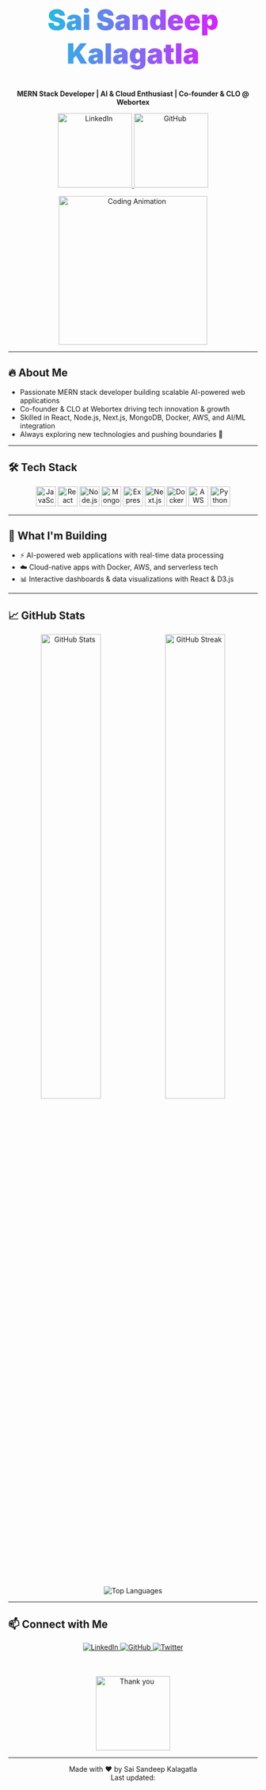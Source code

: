<!-- START HEADER -->
<h1 align="center" style="font-weight: 900; font-size: 3.5rem; background: linear-gradient(90deg, #00DBDE 0%, #FC00FF 100%); -webkit-background-clip: text; color: transparent;">
  Sai Sandeep Kalagatla
</h1>

<p align="center">
  <strong>
    MERN Stack Developer | AI & Cloud Enthusiast | Co-founder & CLO @ Webortex
  </strong>
</p>

<div align="center">
  <!-- Animated Gradient LinkedIn Badge -->
  <a href="https://linkedin.com/in/YaswanthSaiSandeepKalagatla" target="_blank">
    <img alt="LinkedIn" width="150" src="https://img.shields.io/badge/LinkedIn-%230077B5.svg?style=for-the-badge&logo=linkedin&logoColor=white&labelColor=%230077B5&animation=glow" />
  </a>

  <!-- Animated Gradient GitHub Badge -->
  <a href="https://github.com/Sandeep010-hub" target="_blank">
    <img alt="GitHub" width="150" src="https://img.shields.io/badge/GitHub-%23121011.svg?style=for-the-badge&logo=github&logoColor=white&labelColor=%23121011&animation=glow" />
  </a>
</div>

<!-- Animated coding GIF -->
<p align="center">
  <img src="https://cdn.dribbble.com/users/503139/screenshots/5250726/media/5f4323f14bc65c8a0c25140f50b2118c.gif" width="300" alt="Coding Animation" />
</p>

---

<!-- ABOUT ME -->
## 🔥 About Me
- Passionate MERN stack developer building scalable AI-powered web applications  
- Co-founder & CLO at Webortex driving tech innovation & growth  
- Skilled in React, Node.js, Next.js, MongoDB, Docker, AWS, and AI/ML integration  
- Always exploring new technologies and pushing boundaries 🚀  

---

## 🛠️ Tech Stack
<p align="center"> 
  <img alt="JavaScript" src="https://cdn.jsdelivr.net/gh/devicons/devicon/icons/javascript/javascript-original.svg" width="40" height="40" /> 
  <img alt="React" src="https://cdn.jsdelivr.net/gh/devicons/devicon/icons/react/react-original.svg" width="40" height="40" /> 
  <img alt="Node.js" src="https://cdn.jsdelivr.net/gh/devicons/devicon/icons/nodejs/nodejs-original.svg" width="40" height="40" /> 
  <img alt="MongoDB" src="https://cdn.jsdelivr.net/gh/devicons/devicon/icons/mongodb/mongodb-original.svg" width="40" height="40" /> 
  <img alt="Express" src="https://cdn.jsdelivr.net/gh/devicons/devicon/icons/express/express-original.svg" width="40" height="40" /> 
  <img alt="Next.js" src="https://cdn.jsdelivr.net/gh/devicons/devicon/icons/nextjs/nextjs-original.svg" width="40" height="40" /> 
  <img alt="Docker" src="https://cdn.jsdelivr.net/gh/devicons/devicon/icons/docker/docker-original.svg" width="40" height="40" /> 
  <img alt="AWS" src="https://cdn.jsdelivr.net/gh/devicons/devicon/icons/amazonwebservices/amazonwebservices-original.svg" width="40" height="40" /> 
  <img alt="Python" src="https://cdn.jsdelivr.net/gh/devicons/devicon/icons/python/python-original.svg" width="40" height="40" /> 
</p>

---

## 🚧 What I'm Building
- ⚡ AI-powered web applications with real-time data processing  
- ☁️ Cloud-native apps with Docker, AWS, and serverless tech  
- 📊 Interactive dashboards & data visualizations with React & D3.js  

---

## 📈 GitHub Stats
<div align="center"> 
  <img src="https://github-readme-stats.vercel.app/api?username=Sandeep010-hub&show_icons=true&theme=radical&hide_border=true" alt="GitHub Stats" width="49%" /> 
  <img src="https://github-readme-streak-stats.herokuapp.com/?user=Sandeep010-hub&theme=radical&hide_border=true" alt="GitHub Streak" width="49%" /> 
</div> 

<div align="center" style="margin-top: 10px;"> 
  <img src="https://github-readme-stats.vercel.app/api/top-langs/?username=Sandeep010-hub&layout=compact&theme=radical&hide_border=true" alt="Top Languages" /> 
</div>

---

## 📫 Connect with Me
<div align="center"> 
  <a href="https://linkedin.com/in/YaswanthSaiSandeepKalagatla" target="_blank" rel="noopener noreferrer"> 
    <img alt="LinkedIn" src="https://img.shields.io/badge/LinkedIn-%230077B5.svg?logo=linkedin&logoColor=white&style=for-the-badge" /> 
  </a> 

  <a href="https://github.com/Sandeep010-hub" target="_blank" rel="noopener noreferrer"> 
    <img alt="GitHub" src="https://img.shields.io/badge/GitHub-%23121011.svg?logo=github&logoColor=white&style=for-the-badge" /> 
  </a> 

  <a href="https://twitter.com/yourtwitter" target="_blank" rel="noopener noreferrer"> 
    <img alt="Twitter" src="https://img.shields.io/badge/Twitter-%231DA1F2.svg?logo=twitter&logoColor=white&style=for-the-badge" /> 
  </a> 
</div>

<p align="center" style="margin-top: 50px;"> 
  <img src="https://media.giphy.com/media/3oEjI6SIIHBdRxXI40/giphy.gif" alt="Thank you" width="150" /> 
</p>

---

<!-- FOOTER --> 
<p align="center"> 
  Made with ❤️ by Sai Sandeep Kalagatla  
  <br />  
  Last updated: <!-- You can add a dynamic update date with GitHub Actions --> 
</p>
